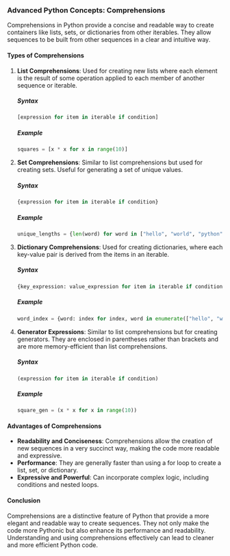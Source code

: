 ### Advanced Python Concepts: Comprehensions

Comprehensions in Python provide a concise and readable way to create containers like lists, sets, or dictionaries from other iterables. They allow sequences to be built from other sequences in a clear and intuitive way.

#### Types of Comprehensions

1. **List Comprehensions**: Used for creating new lists where each element is the result of some operation applied to each member of another sequence or iterable.

   ##### Syntax
   ```python
   [expression for item in iterable if condition]
   ```

   ##### Example
   ```python
   squares = [x * x for x in range(10)]
   ```

2. **Set Comprehensions**: Similar to list comprehensions but used for creating sets. Useful for generating a set of unique values.

   ##### Syntax
   ```python
   {expression for item in iterable if condition}
   ```

   ##### Example
   ```python
   unique_lengths = {len(word) for word in ["hello", "world", "python"]}
   ```

3. **Dictionary Comprehensions**: Used for creating dictionaries, where each key-value pair is derived from the items in an iterable.

   ##### Syntax
   ```python
   {key_expression: value_expression for item in iterable if condition}
   ```

   ##### Example
   ```python
   word_index = {word: index for index, word in enumerate(["hello", "world", "python"])}
   ```

4. **Generator Expressions**: Similar to list comprehensions but for creating generators. They are enclosed in parentheses rather than brackets and are more memory-efficient than list comprehensions.

   ##### Syntax
   ```python
   (expression for item in iterable if condition)
   ```

   ##### Example
   ```python
   square_gen = (x * x for x in range(10))
   ```

#### Advantages of Comprehensions

- **Readability and Conciseness**: Comprehensions allow the creation of new sequences in a very succinct way, making the code more readable and expressive.
- **Performance**: They are generally faster than using a for loop to create a list, set, or dictionary.
- **Expressive and Powerful**: Can incorporate complex logic, including conditions and nested loops.

#### Conclusion

Comprehensions are a distinctive feature of Python that provide a more elegant and readable way to create sequences. They not only make the code more Pythonic but also enhance its performance and readability. Understanding and using comprehensions effectively can lead to cleaner and more efficient Python code.